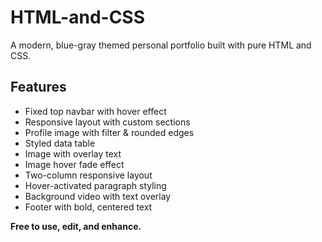# HTML-and-CSS

A modern, blue-gray themed personal portfolio built with pure HTML and CSS.

## Features
- Fixed top navbar with hover effect
- Responsive layout with custom sections
- Profile image with filter & rounded edges
- Styled data table
- Image with overlay text
- Image hover fade effect
- Two-column responsive layout
- Hover-activated paragraph styling
- Background video with text overlay
- Footer with bold, centered text


**Free to use, edit, and enhance.**

